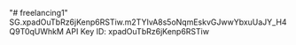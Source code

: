 "# freelancing1" 
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
API Key ID: xpadOuTbRz6jKenp6RSTiw
